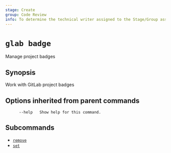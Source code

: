 ```yaml
---
stage: Create
group: Code Review
info: To determine the technical writer assigned to the Stage/Group associated with this page, see https://about.gitlab.com/handbook/product/ux/technical-writing/#assignments
---
```


<!--
This documentation is auto generated by a script.
Please do not edit this file directly. Run `make gen-docs` instead.
-->

# `glab badge`

Manage project badges

## Synopsis

Work with GitLab project badges

## Options inherited from parent commands

```plaintext
      --help   Show help for this command.
```

## Subcommands

- [`remove`](remove.md)
- [`set`](set.md)
